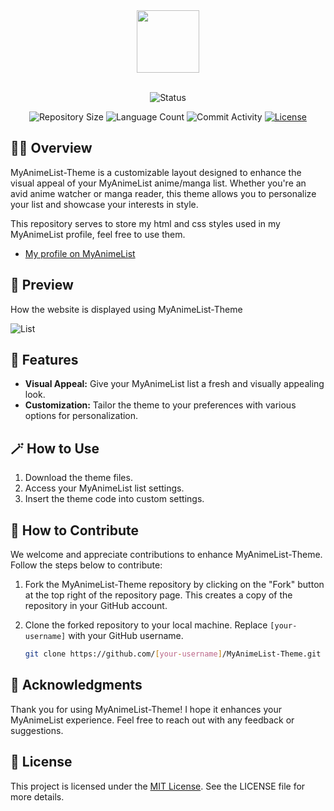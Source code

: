 <div id="top" align="center">
    <a href="https://github.com/Thomazrlima/MyAnimeList-Theme#readme">
        <img src="https://upload.wikimedia.org/wikipedia/commons/7/7a/MyAnimeList_Logo.png" width="100" height="100">
    </a>
  <br>
  <br>
</div>

<p align="center">
  <img
    src="https://img.shields.io/badge/Status-Em%20desenvolvimento-green?style=flat-square"
    alt="Status"
  />
</p>

<p align="center">
  <img
    src="https://img.shields.io/github/repo-size/Thomazrlima/MyAnimeList-Theme?style=flat"
    alt="Repository Size"
  />
  <img
    src="https://img.shields.io/github/languages/count/Thomazrlima/MyAnimeList-Theme?style=flat&logo=python"
    alt="Language Count"
  />
  <img
    src="https://img.shields.io/github/commit-activity/t/Thomazrlima/MyAnimeList-Theme?style=flat&logo=github"
    alt="Commit Activity"
  />
  <a href="LICENSE.md"
    ><img
      src="https://img.shields.io/github/license/Thomazrlima/MyAnimeList-Theme"
      alt="License"
  /></a>
</p>

## 😶‍🌫️ Overview

MyAnimeList-Theme is a customizable layout designed to enhance the visual appeal of your MyAnimeList anime/manga list. Whether you're an avid anime watcher or manga reader, this theme allows you to personalize your list and showcase your interests in style.

This repository serves to store my html and css styles used in my MyAnimeList profile, feel free to use them.
- [My profile on MyAnimeList](https://myanimelist.net/profile/ThomazSpoiler)

## 👀 Preview
How the website is displayed using MyAnimeList-Theme

![List](https://github.com/Thomazrlima/MyAnimeList-Theme/assets/126795323/fb402771-683c-4f3c-a282-c7efa52c1034)

## 🚀 Features

- **Visual Appeal:** Give your MyAnimeList list a fresh and visually appealing look.
- **Customization:** Tailor the theme to your preferences with various options for personalization.

## 🪄 How to Use

1. Download the theme files.
2. Access your MyAnimeList list settings.
3. Insert the theme code into custom settings.

## 🧐 How to Contribute

We welcome and appreciate contributions to enhance MyAnimeList-Theme. Follow the steps below to contribute:

1. Fork the MyAnimeList-Theme repository by clicking on the "Fork" button at the top right of the repository page. This creates a copy of the repository in your GitHub account.

2. Clone the forked repository to your local machine. Replace `[your-username]` with your GitHub username.

   ```bash
   git clone https://github.com/[your-username]/MyAnimeList-Theme.git

## 💞 Acknowledgments

Thank you for using MyAnimeList-Theme! I hope it enhances your MyAnimeList experience. Feel free to reach out with any feedback or suggestions.

## 📜 License

This project is licensed under the [MIT License](LICENSE). See the LICENSE file for more details.
